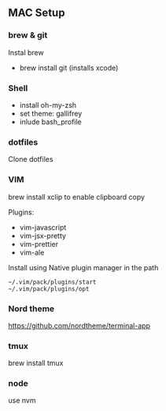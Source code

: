 ## MAC Setup

### brew & git
Instal brew
- brew install git (installs xcode)

### Shell
- install oh-my-zsh
- set theme: gallifrey
- inlude bash_profile

### dotfiles
Clone dotfiles   

### VIM
brew install xclip to enable clipboard copy

Plugins: 
- vim-javascript
- vim-jsx-pretty
- vim-prettier
- vim-ale

Install using Native plugin manager in the path
```
~/.vim/pack/plugins/start
~/.vim/pack/plugins/opt
```

### Nord theme
https://github.com/nordtheme/terminal-app

### tmux
brew install tmux

### node
use nvm



